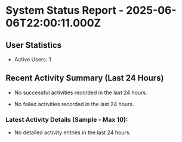 # System Status Report - 2025-06-06T22:00:11.000Z

## User Statistics
- Active Users: 1

## Recent Activity Summary (Last 24 Hours)
- No successful activities recorded in the last 24 hours.

- No failed activities recorded in the last 24 hours.

### Latest Activity Details (Sample - Max 10):
- No detailed activity entries in the last 24 hours.

